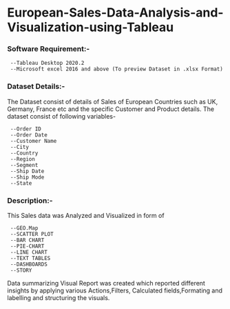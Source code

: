 # European-Sales-Data-Analysis-and-Visualization-using-Tableau
### Software Requirement:-
     --Tableau Desktop 2020.2
     --Microsoft excel 2016 and above (To preview Dataset in .xlsx Format)
         

### Dataset Details:-
The Dataset consist of details of Sales of European Countries such as UK, Germany, France etc and the specific Customer and Product details.
The dataset consist of following variables-

     --Order ID	
     --Order Date	
     --Customer Name	
     --City	
     --Country
     --Region	
     --Segment	
     --Ship Date	
     --Ship Mode	
     --State


### Description:-
This Sales data was Analyzed and Visualized in form of 

     --GEO.Map 
     --SCATTER PLOT 
     --BAR CHART 
     --PIE-CHART 
     --LINE CHART 
     --TEXT TABLES 
     --DASHBOARDS 
     --STORY 
     
Data summarizing Visual Report was created which reported different insights by applying various Actions,Filters, Calculated fields,Formating and labelling and structuring the visuals.
